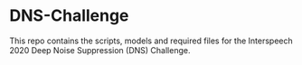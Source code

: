 # DNS-Challenge
This repo contains the scripts, models and required files for the Interspeech 2020 Deep Noise Suppression (DNS) Challenge.  
